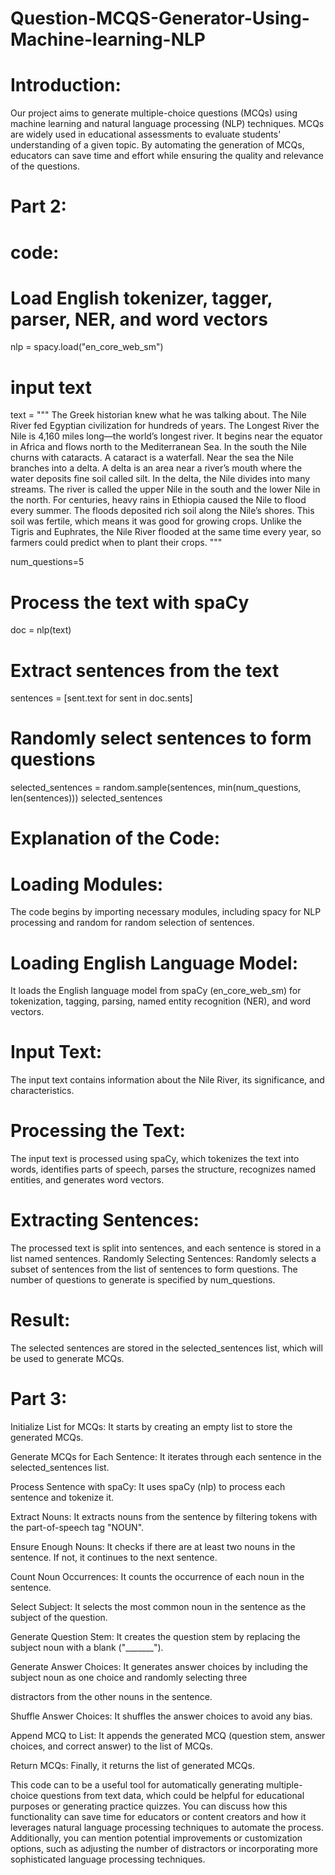 # Question-MCQS-Generator-Using-Machine-learning-NLP

# Introduction:

Our project aims to generate multiple-choice questions (MCQs) using machine learning and natural language processing (NLP) techniques. MCQs are widely used in educational assessments to evaluate students' understanding of a given topic. By automating the generation of MCQs, educators can save time and effort while ensuring the quality and relevance of the questions.



# Part 2:

# code:

# Load English tokenizer, tagger, parser, NER, and word vectors
nlp = spacy.load("en_core_web_sm")

# input text

text = """
The Greek historian knew what he was talking about. The Nile River fed Egyptian civilization for hundreds of years. The Longest River the Nile is 4,160 miles long—the world’s longest river. It begins near the equator in Africa and flows north to the Mediterranean Sea. In the south the Nile churns with cataracts. A cataract is a waterfall. Near the sea the Nile branches into a delta. A delta is an area near a river’s mouth where the water deposits fine soil called silt. In the delta, the Nile divides into many streams. The river is called the upper Nile in the south and the lower Nile in the north. For centuries, heavy rains in Ethiopia caused the Nile to flood every summer. The floods deposited rich soil along the Nile’s shores. This soil was fertile, which means it was good for growing crops. Unlike the Tigris and Euphrates, the Nile River flooded at the same time every year, so farmers could predict when to plant their crops.
"""

num_questions=5

# Process the text with spaCy

doc = nlp(text)

# Extract sentences from the text

sentences = [sent.text for sent in doc.sents]

# Randomly select sentences to form questions

selected_sentences = random.sample(sentences, min(num_questions, len(sentences)))
selected_sentences


# Explanation of the Code:

# Loading Modules:

The code begins by importing necessary modules, including spacy for NLP processing and random for random selection of sentences.

# Loading English Language Model:

It loads the English language model from spaCy (en_core_web_sm) for tokenization, tagging, parsing, named entity recognition (NER), and word vectors.


# Input Text:

The input text contains information about the Nile River, its significance, and characteristics.

# Processing the Text:

The input text is processed using spaCy, which tokenizes the text into words, identifies parts of speech, parses the structure, recognizes named entities, and generates word vectors.

# Extracting Sentences:

The processed text is split into sentences, and each sentence is stored in a list named sentences.
Randomly Selecting Sentences:
Randomly selects a subset of sentences from the list of sentences to form questions. The number of questions to generate is specified by num_questions.


#  Result:
The selected sentences are stored in the selected_sentences list, which will be used to generate MCQs.





# Part 3:


Initialize List for MCQs: It starts by creating an empty list to store the generated MCQs.


Generate MCQs for Each Sentence: It iterates through each sentence in the selected_sentences list.


Process Sentence with spaCy: It uses spaCy (nlp) to process each sentence and tokenize it.


Extract Nouns: It extracts nouns from the sentence by filtering tokens with the part-of-speech tag "NOUN".


Ensure Enough Nouns: It checks if there are at least two nouns in the sentence. If not, it continues to the next sentence.


Count Noun Occurrences: It counts the occurrence of each noun in the sentence.


Select Subject: It selects the most common noun in the sentence as the subject of the question.


Generate Question Stem: It creates the question stem by replacing the subject noun with a blank ("_______").


Generate Answer Choices: It generates answer choices by including the subject noun as one choice and randomly selecting three 


distractors from the other nouns in the sentence.


Shuffle Answer Choices: It shuffles the answer choices to avoid any bias.


Append MCQ to List: It appends the generated MCQ (question stem, answer choices, and correct answer) to the list of MCQs.


Return MCQs: Finally, it returns the list of generated MCQs.



This code can to be a useful tool for automatically generating multiple-choice questions from text data, which could be helpful for educational purposes or generating practice quizzes. You can discuss how this functionality can save time for educators or content creators and how it leverages natural language processing techniques to automate the process. Additionally, you can mention potential improvements or customization options, such as adjusting the number of distractors or incorporating more sophisticated language processing techniques.

